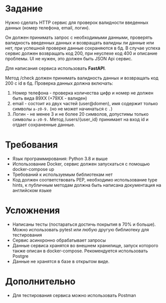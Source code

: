 # Задание

Нужно сделать HTTP сервис для проверок валидности введенных данных (номер телефона, email, логин).

Он должен принимать запрос с необходимыми данными, проверять валидность введенных данных и возвращать валидны ли данные или нет, при успешной проверке данные сохраняются в бд. В случае успеха сервис должен возвращать код 200, при неуспехе код 400 и описание проблемы. UI не нужен, это должен быть JSON Api сервис.

Для написания сервиса использовать **FastAPI**.

Метод /check должен принимать валидность данных и возвращать код 200 с id в бд.
Проверка данных должна включать:

1. Номер телефона - проверка количества цифр и номер не должен быть вида 89XX (+79XX - валиден)
2. email - состоит из двух частей (user@domen), имя содержит только символы ````a-z0-9.```` (но не может начинаться с ````.````)
3. Логин - не менее 3 и не более 20 символов, допустимы только символы ````a-z0-9.````
Метод /users/{user_id} принимает на вход id и отдает сохраненные данные.

# Требования
- Язык программирования: Python 3.8 и выше
- Использование Docker, сервис должен запускаться с помощью docker-compose up
- Требований к используемым библиотекам нет
- Код должен соответствовать PEP, необходимо использование type hints, к публичным методам должна быть написана документация на английском языке
# Усложнения
- Написаны тесты (постараться достичь покрытия в 70% и больше). Можно использовать pytest или любую другую библиотеку для тестирования
- Сервис асинхронно обрабатывает запросы
- Данные сервиса хранятся во внешнем хранилище, запуск которого также описан в docker-compose. Рекомендуется использовать Postgre
- Данные не хранятся в базе в открытом виде.
# Дополнительно
- Для тестирования сервиса можно использовать Postman
